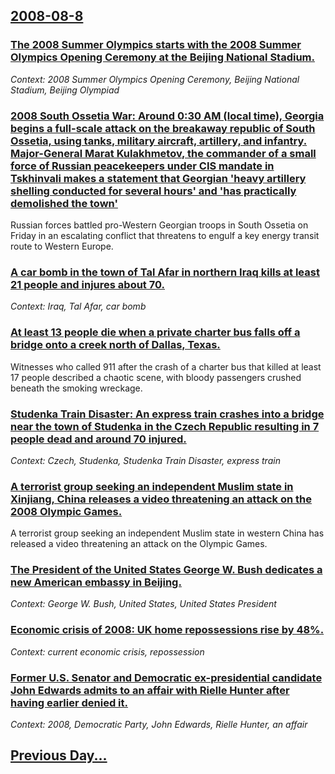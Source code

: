 ## [2008-08-8](/news/2008/08/8/index.md)

### [ The 2008 Summer Olympics starts with the 2008 Summer Olympics Opening Ceremony at the Beijing National Stadium. ](/news/2008/08/8/the-2008-summer-olympics-starts-with-the-2008-summer-olympics-opening-ceremony-at-the-beijing-national-stadium.md)
_Context: 2008 Summer Olympics Opening Ceremony, Beijing National Stadium, Beijing Olympiad_

### [ 2008 South Ossetia War: Around 0:30 AM (local time), Georgia begins a full-scale attack on the breakaway republic of South Ossetia, using tanks, military aircraft, artillery, and infantry. Major-General Marat Kulakhmetov, the commander of a small force of Russian peacekeepers under CIS mandate in Tskhinvali makes a statement that Georgian 'heavy artillery shelling conducted for several hours' and 'has practically demolished the town' ](/news/2008/08/8/2008-south-ossetia-war-p-around-0-30-am-local-time-georgia-begins-a-full-scale-attack-on-the-breakaway-republic-of-south-ossetia-using.md)
Russian forces battled pro-Western Georgian troops in South Ossetia on Friday in an escalating conflict that threatens to engulf a key energy transit route to Western Europe.

### [ A car bomb in the town of Tal Afar in northern Iraq kills at least 21 people and injures about 70. ](/news/2008/08/8/a-car-bomb-in-the-town-of-tal-afar-in-northern-iraq-kills-at-least-21-people-and-injures-about-70.md)
_Context: Iraq, Tal Afar, car bomb_

### [ At least 13 people die when a private charter bus falls off a bridge onto a creek north of Dallas, Texas. ](/news/2008/08/8/at-least-13-people-die-when-a-private-charter-bus-falls-off-a-bridge-onto-a-creek-north-of-dallas-texas.md)
Witnesses who called 911 after the crash of a charter bus that killed at least 17 people described a chaotic scene, with bloody passengers crushed beneath the smoking wreckage.

### [ Studenka Train Disaster: An express train crashes into a bridge near the town of Studenka in the Czech Republic resulting in 7 people dead and around 70 injured. ](/news/2008/08/8/studenka-train-disaster-an-express-train-crashes-into-a-bridge-near-the-town-of-studenka-in-the-czech-republic-resulting-in-7-people-dead.md)
_Context: Czech, Studenka, Studenka Train Disaster, express train_

### [ A terrorist group seeking an independent Muslim state in Xinjiang, China releases a video threatening an attack on the 2008 Olympic Games. ](/news/2008/08/8/a-terrorist-group-seeking-an-independent-muslim-state-in-xinjiang-china-releases-a-video-threatening-an-attack-on-the-2008-olympic-games.md)
A terrorist group seeking an independent Muslim state in western China has released a video threatening an attack on the Olympic Games.

### [ The President of the United States George W. Bush dedicates a new American embassy in Beijing. ](/news/2008/08/8/the-president-of-the-united-states-george-w-bush-dedicates-a-new-american-embassy-in-beijing.md)
_Context: George W. Bush, United States, United States President_

### [ Economic crisis of 2008: UK home repossessions rise by 48%. ](/news/2008/08/8/economic-crisis-of-2008-p-uk-home-repossessions-rise-by-48.md)
_Context: current economic crisis, repossession_

### [ Former U.S. Senator and Democratic ex-presidential candidate John Edwards admits to an affair with Rielle Hunter after having earlier denied it. ](/news/2008/08/8/former-u-s-senator-and-democratic-ex-presidential-candidate-john-edwards-admits-to-an-affair-with-rielle-hunter-after-having-earlier-denie.md)
_Context: 2008, Democratic Party, John Edwards, Rielle Hunter, an affair_

## [Previous Day...](/news/2008/08/7/index.md)

